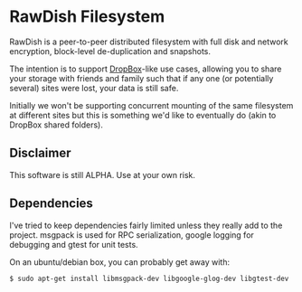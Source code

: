 RawDish Filesystem
==================

RawDish is a peer-to-peer distributed filesystem with full disk and network encryption, block-level de-duplication and snapshots.

The intention is to support [DropBox](http://www.dropbox.com)-like use cases, allowing you to share your storage with friends and family such that if any one (or potentially several) sites were lost, your data is still safe.

Initially we won't be supporting concurrent mounting of the same filesystem at different sites but this is something we'd like to eventually do (akin to DropBox shared folders).

Disclaimer
----------

This software is still ALPHA. Use at your own risk. 

Dependencies
------------

I've tried to keep dependencies fairly limited unless they really add to the project. msgpack is used for RPC serialization, google logging for debugging and gtest for unit tests.

On an ubuntu/debian box, you can probably get away with:

    $ sudo apt-get install libmsgpack-dev libgoogle-glog-dev libgtest-dev

